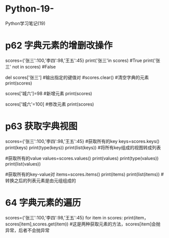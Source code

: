 # Python-19-
Python学习笔记(19)
# p62 字典元素的增删改操作
scores={'张三':100,'李四':98,'王五':45}
print('张三'in scores) #True
print('张三' not in scores) #False

del scores['张三']  #输出指定的键值对
#scores.clear()  #清空字典的元素
print(scores)

scores['城六']=98  #新增元素
print(scores)

scores['城六'=100]  #修改元素
print(scores)



# p63 获取字典视图
scores={'张三':100,'李四':98,'王五':45}
#获取所有的key
keys=scores.keys()
print(keys)
print(type(keys))
print(list(keys))  #将所有key组成的视图转成列表

#获取所有的value
values=scores.values()
print(values)
print(type(values))
print(list(values))

#获取所有的key-value对
items=scores.items()
print(items)
print(list(items))  #转换之后的列表元素是由元组组成的



# 64 字典元素的遍历
scores={'张三':100,'李四':98,'王五':45}
for item in scores:
    print(item，scores[item],scores.get(item))  #这是两种获取元素的方法，scores[item]会抛异常，后者不会抛异常

